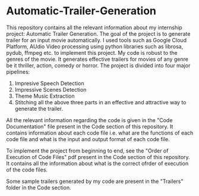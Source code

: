 # Automatic-Trailer-Generation
This repository contains all the relevant information about my internship project: Automatic Trailer Generation.
The goal of the project is to generate trailer for an input movie automatically. I used tools such as Google Cloud Platform, AUdio Video processing using python libraries such as librosa, pydub, ffmpeg etc. to implement this project. My code is robust to the genres of the movie. It generates effective trailers for movies of any genre be it thriller, action, comedy or horror. The project is divided into four major pipelines:
1) Impresive Speech Detection
2) Impressive Scenes Detection
3) Theme Music Extraction
4) Stitching all the above three parts in an effective and attractive way to generate the trailer.


All the relevant information regarding the code is given in the "Code Documentation" file present in the Code section of this repository. It contains information about each code file i.e. what are the functions of each code file and what is the input and output format of each code file.


To implement the project from beginning to end, see the "Order of Execution of Code Files" pdf present in the Code section of this repository. It contains all the information about what is the correct ofrder of execution of the code files.

Some sample trailers generated by my code are present in the "Trailers" folder in the Code section.

